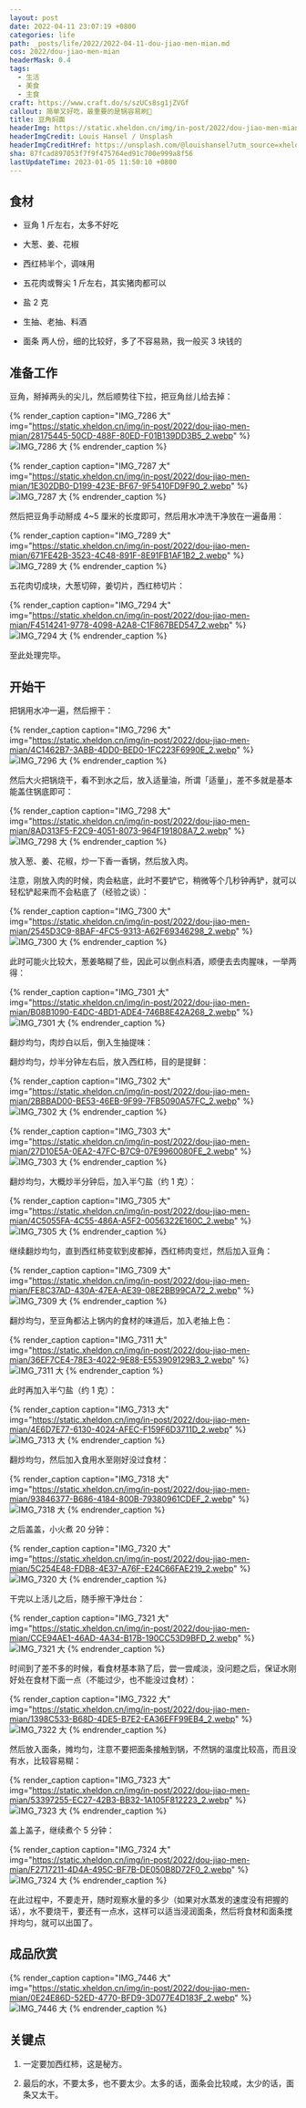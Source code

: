 ```yaml
---
layout: post
date: 2022-04-11 23:07:19 +0800
categories: life
path: _posts/life/2022/2022-04-11-dou-jiao-men-mian.md
cos: 2022/dou-jiao-men-mian
headerMask: 0.4
tags:
  - 生活
  - 美食
  - 主食
craft: https://www.craft.do/s/szUCs8sg1jZVGf
callout: 简单又好吃，最重要的是锅容易刷🤣
title: 豆角焖面
headerImg: https://static.xheldon.cn/img/in-post/2022/dou-jiao-men-mian/photo-1577299008785-293248b22181.webp
headerImgCredit: Louis Hansel / Unsplash
headerImgCreditHref: https://unsplash.com/@louishansel?utm_source=xheldon_blog&utm_medium=referral
sha: 87fcad897053f7f9f475764ed91c700e999a8f56
lastUpdateTime: 2023-01-05 11:50:10 +0800
---
```


## 食材

- 豆角 1 斤左右，太多不好吃

- 大葱、姜、花椒

- 西红柿半个，调味用

- 五花肉或臀尖 1 斤左右，其实猪肉都可以

- 盐 2 克

- 生抽、老抽、料酒

- 面条 两人份，细的比较好，多了不容易熟，我一般买 3 块钱的

## 准备工作

豆角，掰掉两头的尖儿，然后顺势往下拉，把豆角丝儿给去掉：

{% render_caption caption="IMG_7286 大" img="https://static.xheldon.cn/img/in-post/2022/dou-jiao-men-mian/28175445-50CD-488F-80ED-F01B139DD3B5_2.webp" %}
![IMG_7286 大](https://res.craft.do/user/full/747e0824-8866-cf67-b3ae-2e207380d1f9/doc/28922F76-12C5-45B7-B854-372736086AC7/28175445-50CD-488F-80ED-F01B139DD3B5_2/HBsxtfhv3RHXJZOMNJd3qyPJcOnQKs43h97e0jnwxhAz/IMG_7286%20.jpeg)
{% endrender_caption %}

{% render_caption caption="IMG_7287 大" img="https://static.xheldon.cn/img/in-post/2022/dou-jiao-men-mian/1E302DB0-D199-423E-BF67-9F5410FD9F90_2.webp" %}
![IMG_7287 大](https://res.craft.do/user/full/747e0824-8866-cf67-b3ae-2e207380d1f9/doc/28922F76-12C5-45B7-B854-372736086AC7/1E302DB0-D199-423E-BF67-9F5410FD9F90_2/Kvp1D3RxpstU7VeEv64u2iqwfsvvNzPstkMBdUOo5Ccz/IMG_7287%20.jpeg)
{% endrender_caption %}

然后把豆角手动掰成 4~5 厘米的长度即可，然后用水冲洗干净放在一遍备用：

{% render_caption caption="IMG_7289 大" img="https://static.xheldon.cn/img/in-post/2022/dou-jiao-men-mian/671FE42B-3523-4C48-891F-8E91FB1AF1B2_2.webp" %}
![IMG_7289 大](https://res.craft.do/user/full/747e0824-8866-cf67-b3ae-2e207380d1f9/doc/28922F76-12C5-45B7-B854-372736086AC7/671FE42B-3523-4C48-891F-8E91FB1AF1B2_2/08YawuJmsCExjCoc9c2qRTG5bO6DMuomOOJECw7K0Ysz/IMG_7289%20.jpeg)
{% endrender_caption %}

五花肉切成块，大葱切碎，姜切片，西红柿切片：

{% render_caption caption="IMG_7294 大" img="https://static.xheldon.cn/img/in-post/2022/dou-jiao-men-mian/F4514241-9778-4098-A2A8-C1F867BED547_2.webp" %}
![IMG_7294 大](https://res.craft.do/user/full/747e0824-8866-cf67-b3ae-2e207380d1f9/doc/28922F76-12C5-45B7-B854-372736086AC7/F4514241-9778-4098-A2A8-C1F867BED547_2/oDcmdeNG8XWO9SPjn8nAfMAV8Eac7Gh7OtsqD3hfqUEz/IMG_7294%20.jpeg)
{% endrender_caption %}

至此处理完毕。

## 开始干

把锅用水冲一遍，然后擦干：

{% render_caption caption="IMG_7296 大" img="https://static.xheldon.cn/img/in-post/2022/dou-jiao-men-mian/4C1462B7-3ABB-4DD0-BED0-1FC223F6990E_2.webp" %}
![IMG_7296 大](https://res.craft.do/user/full/747e0824-8866-cf67-b3ae-2e207380d1f9/doc/28922F76-12C5-45B7-B854-372736086AC7/4C1462B7-3ABB-4DD0-BED0-1FC223F6990E_2/q7sHxgCYVdhJf35Kbb4gcUG93YX8zR89b0wPN8msxJAz/IMG_7296%20.jpeg)
{% endrender_caption %}

然后大火把锅烧干，看不到水之后，放入适量油，所谓「适量」，差不多就是基本能盖住锅底即可：

{% render_caption caption="IMG_7298 大" img="https://static.xheldon.cn/img/in-post/2022/dou-jiao-men-mian/8AD313F5-F2C9-4051-8073-964F191808A7_2.webp" %}
![IMG_7298 大](https://res.craft.do/user/full/747e0824-8866-cf67-b3ae-2e207380d1f9/doc/28922F76-12C5-45B7-B854-372736086AC7/8AD313F5-F2C9-4051-8073-964F191808A7_2/J77jScLbNHlGpr7Vy54rtmu2ypjiYWd79Up1xjp2Mg4z/IMG_7298%20.jpeg)
{% endrender_caption %}

放入葱、姜、花椒，炒一下香一香锅，然后放入肉。

注意，刚放入肉的时候，肉会粘底，此时不要铲它，稍微等个几秒钟再铲，就可以轻松铲起来而不会粘底了（经验之谈）：

{% render_caption caption="IMG_7300 大" img="https://static.xheldon.cn/img/in-post/2022/dou-jiao-men-mian/2545D3C9-8BAF-4FC5-9313-A62F69346298_2.webp" %}
![IMG_7300 大](https://res.craft.do/user/full/747e0824-8866-cf67-b3ae-2e207380d1f9/doc/28922F76-12C5-45B7-B854-372736086AC7/2545D3C9-8BAF-4FC5-9313-A62F69346298_2/3WAHr2SR73JDMyvWUCbezpPc4TrOVduGQxhg6tVwK4gz/IMG_7300%20.jpeg)
{% endrender_caption %}

此时可能火比较大，葱姜略糊了些，因此可以倒点料酒，顺便去去肉腥味，一举两得：

{% render_caption caption="IMG_7301 大" img="https://static.xheldon.cn/img/in-post/2022/dou-jiao-men-mian/B08B1090-E4DC-4BD1-ADE4-746B8E42A268_2.webp" %}
![IMG_7301 大](https://res.craft.do/user/full/747e0824-8866-cf67-b3ae-2e207380d1f9/doc/28922F76-12C5-45B7-B854-372736086AC7/B08B1090-E4DC-4BD1-ADE4-746B8E42A268_2/qJyZOLohRml1W0MuYJ6t48RVUwSCnz855QaIVWNdfmUz/IMG_7301%20.jpeg)
{% endrender_caption %}

翻炒均匀，肉炒白以后，倒入生抽提味：

翻炒均匀，炒半分钟左右后，放入西红柿，目的是提鲜：

{% render_caption caption="IMG_7302 大" img="https://static.xheldon.cn/img/in-post/2022/dou-jiao-men-mian/2BBBAD00-BE53-46EB-9F99-7FB5090A57FC_2.webp" %}
![IMG_7302 大](https://res.craft.do/user/full/747e0824-8866-cf67-b3ae-2e207380d1f9/doc/28922F76-12C5-45B7-B854-372736086AC7/2BBBAD00-BE53-46EB-9F99-7FB5090A57FC_2/9YrqPCSnHMdBjTsqCyqC7UbJ171Ap9EGA72UZpILKtUz/IMG_7302%20.jpeg)
{% endrender_caption %}

{% render_caption caption="IMG_7303 大" img="https://static.xheldon.cn/img/in-post/2022/dou-jiao-men-mian/27D10E5A-0EA2-47FC-B7C9-07E9960080FE_2.webp" %}
![IMG_7303 大](https://res.craft.do/user/full/747e0824-8866-cf67-b3ae-2e207380d1f9/doc/28922F76-12C5-45B7-B854-372736086AC7/27D10E5A-0EA2-47FC-B7C9-07E9960080FE_2/rjTz2y5bvYdGJFhD85c7EpJ4XxzJYQAPyTiSJYHBZToz/IMG_7303%20.jpeg)
{% endrender_caption %}

翻炒均匀，大概炒半分钟后，加入半勺盐（约 1 克）：

{% render_caption caption="IMG_7305 大" img="https://static.xheldon.cn/img/in-post/2022/dou-jiao-men-mian/4C5055FA-4C55-486A-A5F2-0056322E160C_2.webp" %}
![IMG_7305 大](https://res.craft.do/user/full/747e0824-8866-cf67-b3ae-2e207380d1f9/doc/28922F76-12C5-45B7-B854-372736086AC7/4C5055FA-4C55-486A-A5F2-0056322E160C_2/MeF9rtQEtHwTxpxl7heBYHyFFOf2zt6sYweLXz1jcvgz/IMG_7305%20.jpeg)
{% endrender_caption %}

继续翻炒均匀，直到西红柿变软到皮都掉，西红柿肉变烂，然后加入豆角：

{% render_caption caption="IMG_7309 大" img="https://static.xheldon.cn/img/in-post/2022/dou-jiao-men-mian/FE8C37AD-430A-47EA-AE39-08E2BB99CA72_2.webp" %}
![IMG_7309 大](https://res.craft.do/user/full/747e0824-8866-cf67-b3ae-2e207380d1f9/doc/28922F76-12C5-45B7-B854-372736086AC7/FE8C37AD-430A-47EA-AE39-08E2BB99CA72_2/70aGZwMxr2zQrJeuuNx0c1upHhc0KyPfxSPxkKt4Tewz/IMG_7309%20.jpeg)
{% endrender_caption %}

翻炒均匀，至豆角都沾上锅内的食材的味道后，加入老抽上色：

{% render_caption caption="IMG_7311 大" img="https://static.xheldon.cn/img/in-post/2022/dou-jiao-men-mian/36EF7CE4-78E3-4022-9E88-E553909129B3_2.webp" %}
![IMG_7311 大](https://res.craft.do/user/full/747e0824-8866-cf67-b3ae-2e207380d1f9/doc/28922F76-12C5-45B7-B854-372736086AC7/36EF7CE4-78E3-4022-9E88-E553909129B3_2/rAXkSrVXdTrzZVsBQOPfeo4kyRJk8pxKj64wGgzxEq0z/IMG_7311%20.jpeg)
{% endrender_caption %}

此时再加入半勺盐（约 1 克）：

{% render_caption caption="IMG_7313 大" img="https://static.xheldon.cn/img/in-post/2022/dou-jiao-men-mian/4E6D7E77-6130-4024-AFEC-F159F6D3711D_2.webp" %}
![IMG_7313 大](https://res.craft.do/user/full/747e0824-8866-cf67-b3ae-2e207380d1f9/doc/28922F76-12C5-45B7-B854-372736086AC7/4E6D7E77-6130-4024-AFEC-F159F6D3711D_2/UJNmadvroyO2AhnIHyvjxYXIymROEw6bm0zTB8mm8VYz/IMG_7313%20.jpeg)
{% endrender_caption %}

翻炒均匀，然后加入食用水至刚好没过食材：

{% render_caption caption="IMG_7318 大" img="https://static.xheldon.cn/img/in-post/2022/dou-jiao-men-mian/93846377-B686-4184-800B-79380961CDEF_2.webp" %}
![IMG_7318 大](https://res.craft.do/user/full/747e0824-8866-cf67-b3ae-2e207380d1f9/doc/28922F76-12C5-45B7-B854-372736086AC7/93846377-B686-4184-800B-79380961CDEF_2/MghBC568utJXQhdcdszQrvQgRNleKDT9U3OTouQ0ySQz/IMG_7318%20.jpeg)
{% endrender_caption %}

之后盖盖，小火煮 20 分钟：

{% render_caption caption="IMG_7320 大" img="https://static.xheldon.cn/img/in-post/2022/dou-jiao-men-mian/5C254E48-FDB8-4E37-A76F-E24C66FAE219_2.webp" %}
![IMG_7320 大](https://res.craft.do/user/full/747e0824-8866-cf67-b3ae-2e207380d1f9/doc/28922F76-12C5-45B7-B854-372736086AC7/5C254E48-FDB8-4E37-A76F-E24C66FAE219_2/hyrAXnJW4xHgjYQgu6yoA1Ul9gKktuwB2pGw89YpfS8z/IMG_7320%20.jpeg)
{% endrender_caption %}

干完以上活儿之后，随手擦干净灶台：

{% render_caption caption="IMG_7321 大" img="https://static.xheldon.cn/img/in-post/2022/dou-jiao-men-mian/CCE94AE1-46AD-4A34-B17B-190CC53D9BFD_2.webp" %}
![IMG_7321 大](https://res.craft.do/user/full/747e0824-8866-cf67-b3ae-2e207380d1f9/doc/28922F76-12C5-45B7-B854-372736086AC7/CCE94AE1-46AD-4A34-B17B-190CC53D9BFD_2/P0MqwdaEgjAG5DPkAnjGfVXvG94byychF9T0231xFioz/IMG_7321%20.jpeg)
{% endrender_caption %}

时间到了差不多的时候，看食材基本熟了后，尝一尝咸淡，没问题之后，保证水刚好处在食材下面一点（不能过少，也不能没过食材）：

{% render_caption caption="IMG_7322 大" img="https://static.xheldon.cn/img/in-post/2022/dou-jiao-men-mian/1398C533-B68D-4DE5-B7E2-EA36EFF99EB4_2.webp" %}
![IMG_7322 大](https://res.craft.do/user/full/747e0824-8866-cf67-b3ae-2e207380d1f9/doc/28922F76-12C5-45B7-B854-372736086AC7/1398C533-B68D-4DE5-B7E2-EA36EFF99EB4_2/rFHY5YknIqXShyIdCxy2oITXaeDrLRmvklA2gDSuyW4z/IMG_7322%20.jpeg)
{% endrender_caption %}

然后放入面条，摊均匀，注意不要把面条接触到锅，不然锅的温度比较高，而且没有水，比较容易糊：

{% render_caption caption="IMG_7323 大" img="https://static.xheldon.cn/img/in-post/2022/dou-jiao-men-mian/53397255-EC27-42B3-BB32-1A105F812223_2.webp" %}
![IMG_7323 大](https://res.craft.do/user/full/747e0824-8866-cf67-b3ae-2e207380d1f9/doc/28922F76-12C5-45B7-B854-372736086AC7/53397255-EC27-42B3-BB32-1A105F812223_2/xiYYBHpCIzemfP866CGvTv7oFIqrsQBHtYhIMmlbFzgz/IMG_7323%20.jpeg)
{% endrender_caption %}

盖上盖子，继续煮个 5 分钟：

{% render_caption caption="IMG_7324 大" img="https://static.xheldon.cn/img/in-post/2022/dou-jiao-men-mian/F2717211-4D4A-495C-BF7B-DE050B8D72F0_2.webp" %}
![IMG_7324 大](https://res.craft.do/user/full/747e0824-8866-cf67-b3ae-2e207380d1f9/doc/28922F76-12C5-45B7-B854-372736086AC7/F2717211-4D4A-495C-BF7B-DE050B8D72F0_2/oxLczxPRcEFMnTS1E4Cta8xYZof0nRglyC7AEZCDfi4z/IMG_7324%20.jpeg)
{% endrender_caption %}

在此过程中，不要走开，随时观察水量的多少（如果对水蒸发的速度没有把握的话），水不要烧干，要还有一点水，这样可以适当浸润面条，然后将食材和面条搅拌均匀，就可以出国了。

## 成品欣赏

{% render_caption caption="IMG_7446 大" img="https://static.xheldon.cn/img/in-post/2022/dou-jiao-men-mian/0E24E86D-52ED-4770-BFD9-3D077E4D183F_2.webp" %}
![IMG_7446 大](https://res.craft.do/user/full/747e0824-8866-cf67-b3ae-2e207380d1f9/doc/28922F76-12C5-45B7-B854-372736086AC7/0E24E86D-52ED-4770-BFD9-3D077E4D183F_2/Rre1IIaszHqR4VflK8lsoMF78AfcTEa8RanNq7bqfuoz/IMG_7446%20.jpeg)
{% endrender_caption %}

## 关键点

1. 一定要加西红柿，这是秘方。

1. 最后的水，不要太多，也不要太少。太多的话，面条会比较咸，太少的话，面条又太干。
